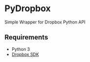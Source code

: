 # PyDropbox

Simple Wrapper for Dropbox Python API

## Requirements
- Python 3
- [Dropbox SDK](https://github.com/dropbox/dropbox-sdk-python)

